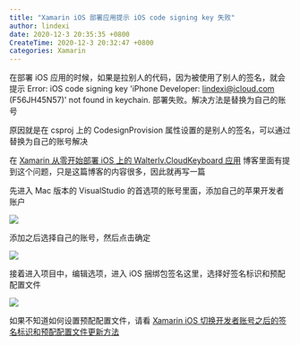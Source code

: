 ```yaml
---
title: "Xamarin iOS 部署应用提示 iOS code signing key 失败"
author: lindexi
date: 2020-12-3 20:35:35 +0800
CreateTime: 2020-12-3 20:32:47 +0800
categories: Xamarin
---
```


在部署 iOS 应用的时候，如果是拉别人的代码，因为被使用了别人的签名，就会提示 Error: iOS code signing key 'iPhone Developer: lindexi@icloud.com (F56JH45N57)' not found in keychain. 部署失败。解决方法是替换为自己的账号

<!--more-->


<!-- 标签：Xamarin -->
<!-- 发布 -->

原因就是在 csproj 上的 CodesignProvision 属性设置的是别人的签名，可以通过替换为自己的账号解决

在 [Xamarin 从零开始部署 iOS 上的 Walterlv.CloudKeyboard 应用](https://blog.lindexi.com/post/Xamarin-%E4%BB%8E%E9%9B%B6%E5%BC%80%E5%A7%8B%E9%83%A8%E7%BD%B2-iOS-%E4%B8%8A%E7%9A%84-Walterlv.CloudKeyboard-%E5%BA%94%E7%94%A8.html ) 博客里面有提到这个问题，只是这篇博客的内容很多，因此就再写一篇

先进入 Mac 版本的 VisualStudio 的首选项的账号里面，添加自己的苹果开发者账户

<!-- ![](image/Xamarin iOS 部署应用提示 iOS code signing key 失败/Xamarin iOS 部署应用提示 iOS code signing key 失败0.png) -->

![](http://image.acmx.xyz/lindexi%2F20201232033229543.jpg)

添加之后选择自己的账号，然后点击确定

<!-- ![](image/Xamarin iOS 部署应用提示 iOS code signing key 失败/Xamarin iOS 部署应用提示 iOS code signing key 失败1.png) -->

![](http://image.acmx.xyz/lindexi%2F2020123203447164.jpg)

接着进入项目中，编辑选项，进入 iOS 捆绑包签名这里，选择好签名标识和预配配置文件

<!-- ![](image/Xamarin iOS 部署应用提示 iOS code signing key 失败/Xamarin iOS 部署应用提示 iOS code signing key 失败2.png) -->

![](http://image.acmx.xyz/lindexi%2F20201232034498700.jpg)

如果不知道如何设置预配配置文件，请看 [Xamarin iOS 切换开发者账号之后的签名标识和预配配置文件更新方法](https://blog.lindexi.com/post/Xamarin-iOS-%E5%88%87%E6%8D%A2%E5%BC%80%E5%8F%91%E8%80%85%E8%B4%A6%E5%8F%B7%E4%B9%8B%E5%90%8E%E7%9A%84%E7%AD%BE%E5%90%8D%E6%A0%87%E8%AF%86%E5%92%8C%E9%A2%84%E9%85%8D%E9%85%8D%E7%BD%AE%E6%96%87%E4%BB%B6%E6%9B%B4%E6%96%B0%E6%96%B9%E6%B3%95.html )


